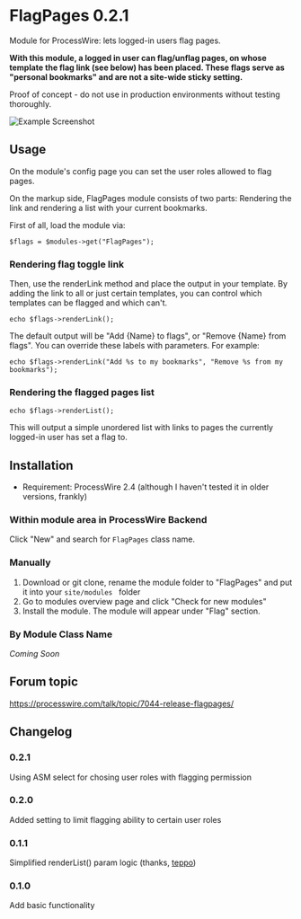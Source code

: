 FlagPages 0.2.1
=========

Module for ProcessWire: lets logged-in users flag pages.

**With this module, a logged in user can flag/unflag pages, on whose template the flag link (see below) has been placed. These flags serve as "personal bookmarks" and are not a site-wide sticky setting.**

Proof of concept - do not use in production environments without testing thoroughly.

![Example Screenshot](http://assets.marcus-herrmann.com/FlagPages/flagscreen.jpg)

## Usage

On the module's config page you can set the user roles allowed to flag pages. 

On the markup side, FlagPages module consists of two parts: Rendering the link and rendering a list with your current bookmarks.

First of all, load the module via:

```
$flags = $modules->get("FlagPages");
```

### Rendering flag toggle link

Then, use the renderLink method and place the output in your template. By adding the link to all or just certain templates, you can control which templates can be flagged and which can't.

```
echo $flags->renderLink();
```

The default output will be "Add {Name} to flags", or "Remove {Name} from flags". You can override these labels with parameters. For example:

```
echo $flags->renderLink("Add %s to my bookmarks", "Remove %s from my bookmarks");
```


### Rendering the flagged pages list

```
echo $flags->renderList();
```

This will output a simple unordered list with links to pages the currently logged-in user has set a flag to.


## Installation

* Requirement: ProcessWire 2.4 (although I haven't tested it in older versions, frankly)

### Within module area in ProcessWire Backend

Click "New" and search for `FlagPages` class name.

### Manually

1. Download or git clone, rename the module folder to "FlagPages" and put it into your `site/modules ` folder
2. Go to modules overview page and click "Check for new modules"
3. Install the module. The module will appear under "Flag" section.

### By Module Class Name
*Coming Soon*

## Forum topic
https://processwire.com/talk/topic/7044-release-flagpages/

## Changelog

### 0.2.1
Using ASM select for chosing user roles with flagging permission

### 0.2.0
Added setting to limit flagging ability to certain user roles

### 0.1.1
Simplified renderList() param logic (thanks, [teppo](https://processwire.com/talk/topic/7044-release-flagpages/#entry67965))

### 0.1.0
Add basic functionality
